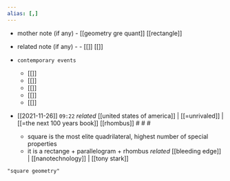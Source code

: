 ```yaml
---
alias: [,]
---
```

- mother note (if any)
		- [[geometry gre quant]] [[rectangle]]
- related note (if any) -
		- [[]] [[]]
- `contemporary events`
	- [[]]
	- [[]]
	- [[]]
	- [[]]
	- [[]]

- [[2021-11-26]]  `09:22` _related_ [[united states of america]] | [[=unrivaled]] | [[=the next 100 years book]] [[rhombus]] # # #
	- square is the most elite quadrilateral, highest number of special properties
	- it is a rectange + parallelogram + rhombus _related_ [[bleeding edge]] | [[nanotechnology]] | [[tony stark]]

```query
"square geometry"
```